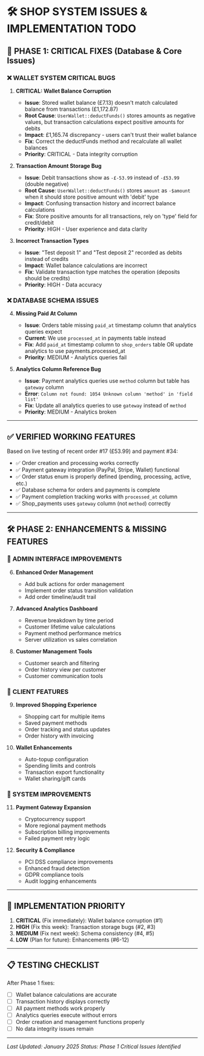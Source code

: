 # 🛠️ SHOP SYSTEM ISSUES & IMPLEMENTATION TODO

## 🚨 PHASE 1: CRITICAL FIXES (Database & Core Issues)

### ❌ **WALLET SYSTEM CRITICAL BUGS**

1. **CRITICAL: Wallet Balance Corruption**
   - **Issue**: Stored wallet balance (£7.13) doesn't match calculated balance from transactions (£1,172.87)
   - **Root Cause**: `UserWallet::deductFunds()` stores amounts as negative values, but transaction calculations expect positive amounts for debits
   - **Impact**: £1,165.74 discrepancy - users can't trust their wallet balance
   - **Fix**: Correct the deductFunds method and recalculate all wallet balances
   - **Priority**: CRITICAL - Data integrity corruption

2. **Transaction Amount Storage Bug**
   - **Issue**: Debit transactions show as `-£-53.99` instead of `-£53.99` (double negative)
   - **Root Cause**: `UserWallet::deductFunds()` stores `amount` as `-$amount` when it should store positive amount with 'debit' type
   - **Impact**: Confusing transaction history and incorrect balance calculations
   - **Fix**: Store positive amounts for all transactions, rely on 'type' field for credit/debit
   - **Priority**: HIGH - User experience and data clarity

3. **Incorrect Transaction Types**
   - **Issue**: "Test deposit 1" and "Test deposit 2" recorded as debits instead of credits
   - **Impact**: Wallet balance calculations are incorrect
   - **Fix**: Validate transaction type matches the operation (deposits should be credits)
   - **Priority**: HIGH - Data accuracy

### ❌ **DATABASE SCHEMA ISSUES**

4. **Missing Paid At Column**
   - **Issue**: Orders table missing `paid_at` timestamp column that analytics queries expect
   - **Current**: We use `processed_at` in payments table instead
   - **Fix**: Add `paid_at` timestamp column to `shop_orders` table OR update analytics to use payments.processed_at
   - **Priority**: MEDIUM - Analytics queries fail

5. **Analytics Column Reference Bug**
   - **Issue**: Payment analytics queries use `method` column but table has `gateway` column
   - **Error**: `Column not found: 1054 Unknown column 'method' in 'field list'`
   - **Fix**: Update all analytics queries to use `gateway` instead of `method`
   - **Priority**: MEDIUM - Analytics broken

---

## ✅ **VERIFIED WORKING FEATURES**

Based on live testing of recent order #17 (£53.99) and payment #34:

- ✅ Order creation and processing works correctly
- ✅ Payment gateway integration (PayPal, Stripe, Wallet) functional
- ✅ Order status enum is properly defined (pending, processing, active, etc.)
- ✅ Database schema for orders and payments is complete
- ✅ Payment completion tracking works with `processed_at` column
- ✅ Shop_payments uses `gateway` column (not `method`) correctly

---

## 🛠️ PHASE 2: ENHANCEMENTS & MISSING FEATURES

### 🚧 **ADMIN INTERFACE IMPROVEMENTS**

6. **Enhanced Order Management**
   - Add bulk actions for order management
   - Implement order status transition validation
   - Add order timeline/audit trail

7. **Advanced Analytics Dashboard**
   - Revenue breakdown by time period
   - Customer lifetime value calculations
   - Payment method performance metrics
   - Server utilization vs sales correlation

8. **Customer Management Tools**
   - Customer search and filtering
   - Order history view per customer
   - Customer communication tools

### 🚧 **CLIENT FEATURES**

9. **Improved Shopping Experience**
   - Shopping cart for multiple items
   - Saved payment methods
   - Order tracking and status updates
   - Order history with invoicing

10. **Wallet Enhancements**
    - Auto-topup configuration
    - Spending limits and controls
    - Transaction export functionality
    - Wallet sharing/gift cards

### 🚧 **SYSTEM IMPROVEMENTS**

11. **Payment Gateway Expansion**
    - Cryptocurrency support
    - More regional payment methods
    - Subscription billing improvements
    - Failed payment retry logic

12. **Security & Compliance**
    - PCI DSS compliance improvements
    - Enhanced fraud detection
    - GDPR compliance tools
    - Audit logging enhancements

---

## 🎯 IMPLEMENTATION PRIORITY

1. **CRITICAL** (Fix immediately): Wallet balance corruption (#1)
2. **HIGH** (Fix this week): Transaction storage bugs (#2, #3)
3. **MEDIUM** (Fix next week): Schema consistency (#4, #5)
4. **LOW** (Plan for future): Enhancements (#6-12)

---

## 📋 TESTING CHECKLIST

After Phase 1 fixes:

- [ ] Wallet balance calculations are accurate
- [ ] Transaction history displays correctly
- [ ] All payment methods work properly
- [ ] Analytics queries execute without errors
- [ ] Order creation and management functions properly
- [ ] No data integrity issues remain

---

*Last Updated: January 2025*
*Status: Phase 1 Critical Issues Identified*